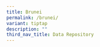 ```yaml
---
title: Brunei
permalink: /brunei/
variant: tiptap
description: ""
third_nav_title: Data Repository
---
```

